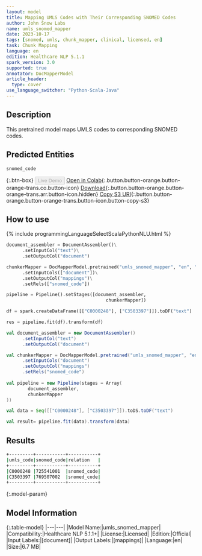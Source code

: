 ```yaml
---
layout: model
title: Mapping UMLS Codes with Their Corresponding SNOMED Codes
author: John Snow Labs
name: umls_snomed_mapper
date: 2023-10-17
tags: [snomed, umls, chunk_mapper, clinical, licensed, en]
task: Chunk Mapping
language: en
edition: Healthcare NLP 5.1.1
spark_version: 3.0
supported: true
annotator: DocMapperModel
article_header:
  type: cover
use_language_switcher: "Python-Scala-Java"
---
```


## Description

This pretrained model maps UMLS codes to corresponding SNOMED codes.

## Predicted Entities

`snomed_code`

{:.btn-box}
<button class="button button-orange" disabled>Live Demo</button>
[Open in Colab](https://colab.research.google.com/github/JohnSnowLabs/spark-nlp-workshop/blob/master/tutorials/Certification_Trainings/Healthcare/26.Chunk_Mapping.ipynb){:.button.button-orange.button-orange-trans.co.button-icon}
[Download](https://s3.amazonaws.com/auxdata.johnsnowlabs.com/clinical/models/umls_snomed_mapper_en_5.1.1_3.0_1697518217236.zip){:.button.button-orange.button-orange-trans.arr.button-icon.hidden}
[Copy S3 URI](s3://auxdata.johnsnowlabs.com/clinical/models/umls_snomed_mapper_en_5.1.1_3.0_1697518217236.zip){:.button.button-orange.button-orange-trans.button-icon.button-copy-s3}

## How to use



<div class="tabs-box" markdown="1">
{% include programmingLanguageSelectScalaPythonNLU.html %}
  
```python
document_assembler = DocumentAssembler()\
      .setInputCol("text")\
      .setOutputCol("document")

chunkerMapper = DocMapperModel.pretrained("umls_snomed_mapper", "en", "clinical/models")\
      .setInputCols(["document"])\
      .setOutputCol("mappings")\
      .setRels(["snomed_code"])

pipeline = Pipeline().setStages([document_assembler,
                                     chunkerMapper])

df = spark.createDataFrame([["C0000248"], ["C3503397"]]).toDF("text")

res = pipeline.fit(df).transform(df)
```
```scala
val document_assembler = new DocumentAssembler()
      .setInputCol("text")
      .setOutputCol("document")

val chunkerMapper = DocMapperModel.pretrained("umls_snomed_mapper", "en", "clinical/models")
      .setInputCols("document")
      .setOutputCol("mappings")
      .setRels("snomed_code")
    
val pipeline = new Pipeline(stages = Array(
        document_assembler,
        chunkerMapper
))

val data = Seq([["C0000248"], ["C3503397"]]).toDS.toDF("text")

val result= pipeline.fit(data).transform(data)
```
</div>

## Results

```bash
+---------+-----------+-----------+
|umls_code|snomed_code|relation   |
+---------+-----------+-----------+
|C0000248 |725541001  |snomed_code|
|C3503397 |769507002  |snomed_code|
+---------+-----------+-----------+

```

{:.model-param}
## Model Information

{:.table-model}
|---|---|
|Model Name:|umls_snomed_mapper|
|Compatibility:|Healthcare NLP 5.1.1+|
|License:|Licensed|
|Edition:|Official|
|Input Labels:|[document]|
|Output Labels:|[mappings]|
|Language:|en|
|Size:|6.7 MB|
